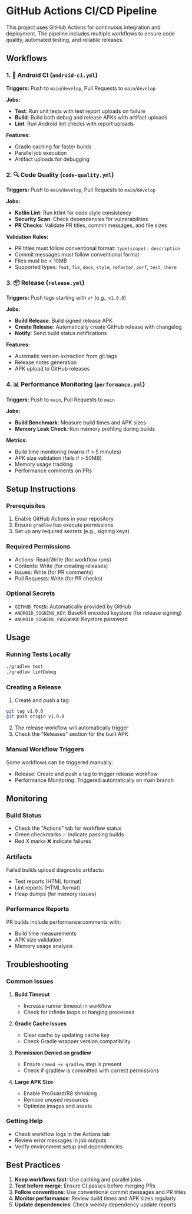 # GitHub Actions CI/CD Pipeline

This project uses GitHub Actions for continuous integration and deployment. The pipeline includes multiple workflows to ensure code quality, automated testing, and reliable releases.

## Workflows

### 1. 🚀 Android CI (`android-ci.yml`)
**Triggers:** Push to `main`/`develop`, Pull Requests to `main`/`develop`

**Jobs:**
- **Test**: Run unit tests with test report uploads on failure
- **Build**: Build both debug and release APKs with artifact uploads
- **Lint**: Run Android lint checks with report uploads

**Features:**
- Gradle caching for faster builds
- Parallel job execution
- Artifact uploads for debugging

### 2. 🔍 Code Quality (`code-quality.yml`)
**Triggers:** Push to `main`/`develop`, Pull Requests to `main`/`develop`

**Jobs:**
- **Kotlin Lint**: Run ktlint for code style consistency
- **Security Scan**: Check dependencies for vulnerabilities
- **PR Checks**: Validate PR titles, commit messages, and file sizes

**Validation Rules:**
- PR titles must follow conventional format: `type(scope): description`
- Commit messages must follow conventional format
- Files must be < 10MB
- Supported types: `feat`, `fix`, `docs`, `style`, `refactor`, `perf`, `test`, `chore`

### 3. 📦 Release (`release.yml`)
**Triggers:** Push tags starting with `v*` (e.g., `v1.0.0`)

**Jobs:**
- **Build Release**: Build signed release APK
- **Create Release**: Automatically create GitHub release with changelog
- **Notify**: Send build status notifications

**Features:**
- Automatic version extraction from git tags
- Release notes generation
- APK upload to GitHub releases

### 4. 📊 Performance Monitoring (`performance.yml`)
**Triggers:** Push to `main`, Pull Requests to `main`

**Jobs:**
- **Build Benchmark**: Measure build times and APK sizes
- **Memory Leak Check**: Run memory profiling during builds

**Metrics:**
- Build time monitoring (warns if > 5 minutes)
- APK size validation (fails if > 50MB)
- Memory usage tracking
- Performance comments on PRs

## Setup Instructions

### Prerequisites
1. Enable GitHub Actions in your repository
2. Ensure `gradlew` has execute permissions
3. Set up any required secrets (e.g., signing keys)

### Required Permissions
- Actions: Read/Write (for workflow runs)
- Contents: Write (for creating releases)
- Issues: Write (for PR comments)
- Pull Requests: Write (for PR checks)

### Optional Secrets
- `GITHUB_TOKEN`: Automatically provided by GitHub
- `ANDROID_SIGNING_KEY`: Base64 encoded keystore (for release signing)
- `ANDROID_SIGNING_PASSWORD`: Keystore password

## Usage

### Running Tests Locally
```bash
./gradlew test
./gradlew lintDebug
```

### Creating a Release
1. Create and push a tag:
```bash
git tag v1.0.0
git push origin v1.0.0
```
2. The release workflow will automatically trigger
3. Check the "Releases" section for the built APK

### Manual Workflow Triggers
Some workflows can be triggered manually:
- Release: Create and push a tag to trigger release workflow
- Performance Monitoring: Triggered automatically on main branch

## Monitoring

### Build Status
- Check the "Actions" tab for workflow status
- Green checkmarks ✅ indicate passing builds
- Red X marks ❌ indicate failures

### Artifacts
Failed builds upload diagnostic artifacts:
- Test reports (HTML format)
- Lint reports (HTML format)
- Heap dumps (for memory issues)

### Performance Reports
PR builds include performance comments with:
- Build time measurements
- APK size validation
- Memory usage analysis

## Troubleshooting

### Common Issues

1. **Build Timeout**
   - Increase runner timeout in workflow
   - Check for infinite loops or hanging processes

2. **Gradle Cache Issues**
   - Clear cache by updating cache key
   - Check Gradle wrapper version compatibility

3. **Permission Denied on gradlew**
   - Ensure `chmod +x gradlew` step is present
   - Check if gradlew is committed with correct permissions

4. **Large APK Size**
   - Enable ProGuard/R8 shrinking
   - Remove unused resources
   - Optimize images and assets

### Getting Help
- Check workflow logs in the Actions tab
- Review error messages in job outputs
- Verify environment setup and dependencies

## Best Practices

1. **Keep workflows fast**: Use caching and parallel jobs
2. **Test before merge**: Ensure CI passes before merging PRs
3. **Follow conventions**: Use conventional commit messages and PR titles
4. **Monitor performance**: Review build times and APK sizes regularly
5. **Update dependencies**: Check weekly dependency update reports
